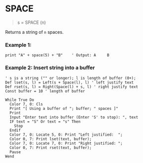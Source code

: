 # SPACE

> s = SPACE (n)

Returns a string of `n` spaces.

### Example 1:

```
print "A" + space(5) + "B"    ' Output: A     B
```

### Example 2: Insert string into a buffer

```
' s is a string ("" or longer); l is length of buffer (0+);
Def lset(s, l) = Left(s + Space(l), l) ' left justify text
Def rset(s, l) = Right(Space(l) + s, l) ' right justify text
Const buffer = 10 ' length of buffer

While True Do
  Color 7, 0: Cls
  Print "[ Using a buffer of "; buffer; " spaces ]"
  Print
  Input "Enter text into buffer (Enter 'S' to stop): ", text
  IF text = "S" Or text = "s" Then
    Stop
  Endif
  Color 7, 0: Locate 5, 0: Print "Left justified:  ";
  Color 0, 7: Print lset(text, buffer);
  Color 7, 0: Locate 7, 0: Print "Right justified: ";
  Color 0, 7: Print rset(text, buffer);
  Pause 
Wend
```
